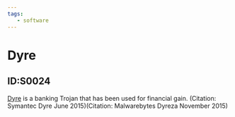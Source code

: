 ```yaml
---
tags:
   - software
---
```

# Dyre
## ID:S0024
[Dyre](/mitre/software/S0024) is a banking Trojan that has been used for financial gain. 
 (Citation: Symantec Dyre June 2015)(Citation: Malwarebytes Dyreza November 2015)

